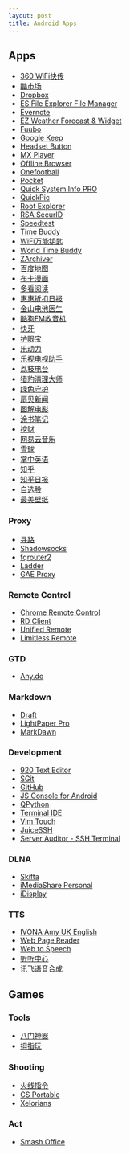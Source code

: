 ```yaml
---
layout: post
title: Android Apps
---
```


## Apps

* [360 WiFi快传](http://www.coolapk.com/apk/com.coolapk.market)
* [酷市场](http://www.coolapk.com/apk/com.coolapk.market)
* [Dropbox](https://play.google.com/store/apps/details?id=com.dropbox.android)
* [ES File Explorer File Manager](https://play.google.com/store/apps/details?id=com.estrongs.android.pop)
* [Evernote](https://play.google.com/store/apps/details?id=com.evernote)
* [EZ Weather Forecast & Widget](https://play.google.com/store/apps/details?id=mobi.infolife.ezweather)
* [Fuubo](https://play.google.com/store/apps/details?id=me.imid.fuubo)
* [Google Keep](https://play.google.com/store/apps/details?id=com.google.android.keep)
* [Headset Button]()
* [MX Player](https://play.google.com/store/apps/details?id=com.mxtech.videoplayer.ad)
* [Offline Browser](https://play.google.com/store/apps/details?id=it.nikodroid.offline)
* [Onefootball]()
* [Pocket](https://play.google.com/store/apps/details?id=com.ideashower.readitlater.pro)
* [Quick System Info PRO](https://play.google.com/store/apps/details?id=org.uguess.android.sysinfo.pro)
* [QuickPic](https://play.google.com/store/apps/details?id=com.alensw.PicFolder)
* [Root Explorer](https://play.google.com/store/apps/details?id=com.speedsoftware.rootexplorer)
* [RSA SecurID](https://play.google.com/store/apps/details?id=com.speedsoftware.rootexplorer)
* [Speedtest](https://play.google.com/store/apps/details?id=org.zwanoo.android.speedtest)
* [Time Buddy]()
* [WiFi万能钥匙](https://play.google.com/store/apps/details?id=com.halo.wifikey.wifilocating)
* [World Time Buddy](https://play.google.com/store/apps/details?id=com.helloka.worldtimebuddy)
* [ZArchiver](https://play.google.com/store/apps/details?id=ru.zdevs.zarchiver)
* [百度地图](https://play.google.com/store/apps/details?id=com.baidu.BaiduMap)
* [布卡漫画](http://www.ibuka.cn/)
* [多看阅读](https://play.google.com/store/apps/details?id=com.duokan.reader)
* [惠惠折扣日报](https://play.google.com/store/apps/details?id=com.youdao.huihui.deals)
* [金山电池医生](https://play.google.com/store/apps/details?id=com.ijinshan.kbatterydoctor)
* [酷狗FM收音机](https://play.google.com/store/apps/details?id=com.kugou.fm)
* [快牙]()
* [护眼宝]()
* [乐动力](https://play.google.com/store/apps/details?id=cn.ledongli.ldl)
* [乐视电视助手](https://play.google.com/store/apps/details?id=com.letv.smartControl)
* [荔枝电台]()
* [猎豹清理大师](https://play.google.com/store/apps/details?id=com.cleanmaster.mguard_cn)
* [绿色守护]()
* [扇贝新闻](https://play.google.com/store/apps/details?id=com.shanbay.news)
* [图解电影](https://play.google.com/store/apps/details?id=com.wzm.moviepic)
* [涂书笔记](https://play.google.com/store/apps/details?id=com.baidu.notes)
* [挖财](https://play.google.com/store/apps/details?id=com.wacai365)
* [网易云音乐]()
* [雪球]()
* [掌中英语](https://play.google.com/store/apps/details?id=com.zzenglish.client)
* [知乎](https://play.google.com/store/apps/details?id=com.zhihu.android)
* [知乎日报](https://play.google.com/store/apps/details?id=com.zhihu.daily.android)
* [自选股]()
* [最美壁纸]()


### Proxy

* [寻路](https://play.google.com/store/apps/details?id=com.biganiseed.reindeer)
* [Shadowsocks](https://play.google.com/store/apps/details?id=com.github.shadowsocks)
* [fqrouter2](https://play.google.com/store/apps/details?id=fq.router2)
* [Ladder](https://play.google.com/store/apps/details?id=com.biganiseed.ladder.trial)
* [GAE Proxy](https://play.google.com/store/apps/details?id=org.gaeproxy)

### Remote Control

* [Chrome Remote Control]()
* [RD Client]()
* [Unified Remote](https://play.google.com/store/apps/details?id=com.Relmtech.Remote)
* [Limitless Remote](https://play.google.com/store/apps/details?id=dh.ControlPad.main)

### GTD

* [Any.do](https://play.google.com/store/apps/details?id=com.anydo)

### Markdown

* [Draft](https://play.google.com/store/apps/details?id=com.mvilla.draft)
* [LightPaper Pro](https://play.google.com/store/apps/details?id=com.clockworkengine.android.LightPaper)
* [MarkDawn](https://play.google.com/store/apps/details?id=com.blogspot.versionupsoft.markdawn)


### Development

* [920 Text Editor]()
* [SGit](https://play.google.com/store/apps/details?id=me.sheimi.sgit)
* [GitHub](https://play.google.com/store/apps/details?id=com.github.mobile)
* [JS Console for Android](https://play.google.com/store/apps/details?id=com.jgmcelwain.jsonsole)
* [QPython](https://play.google.com/store/apps/details?id=com.hipipal.qpyplus)
* [Terminal IDE](https://play.google.com/store/apps/details?id=com.spartacusrex.spartacuside)
* [Vim Touch](https://play.google.com/store/apps/details?id=net.momodalo.app.vimtouch)
* [JuiceSSH](https://play.google.com/store/apps/details?id=com.sonelli.juicessh)
* [Server Auditor - SSH Terminal](https://play.google.com/store/apps/details?id=com.server.auditor.ssh.client)

### DLNA

* [Skifta](https://play.google.com/store/apps/details?id=com.skifta.android.app)
* [iMediaShare Personal](https://play.google.com/store/apps/details?id=com.bianor.amspersonal)
* [iDisplay](https://play.google.com/store/apps/details?id=com.idisplay.virtualscreen)

### TTS

* [IVONA Amy UK English](https://play.google.com/store/apps/details?id=com.ivona.tts.voicebeta.eng.gbr.amy)
* [Web Page Reader](https://play.google.com/store/apps/details?id=info.bell_pepper)
* [Web to Speech](https://play.google.com/store/apps/details?id=com.practicalandroidapps.webtospeech)
* [听听中心](http://tingting.sdo.com/center/)
* [讯飞语音合成](http://www.coolapk.com/apk/com.iflytek.tts)


## Games

### Tools

* [八门神器]()
* [拇指玩]()

### Shooting

* [火线指令]()
* [CS Portable]()
* [Xelorians]()

### Act

* [Smash Office]()
